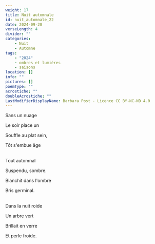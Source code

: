 ```yaml
---
weight: 17
title: Nuit automnale
id: nuit_automnale_22
date: 2024-09-28
verseLength: 4
divider: ""
categories:
    - Nuit
    - Automne
tags:
    - "2024"
    - ombres et lumières
    - saisons
location: []
info: ""
pictures: []
poemType: ""
acrostiche: ""
doubleAcrostiche: ""
LastModifierDisplayName: Barbara Post - Licence CC BY-NC-ND 4.0
---
```

Sans un nuage

Le soir place un

Souffle au plat sein,

Tôt s'embue âge

 \
Tout automnal

Suspendu, sombre.

Blanchit dans l'ombre

Bris germinal.

 \
Dans la nuit roide

Un arbre vert

Brillait en verre

Et perle froide.